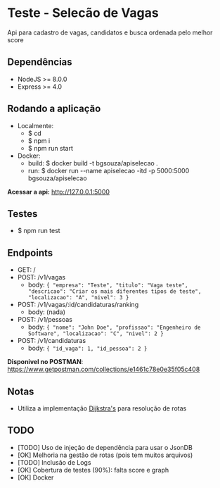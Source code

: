 # Teste - Selecão de Vagas
Api para cadastro de vagas, candidatos e busca ordenada pelo melhor score

## Dependências
 - NodeJS >= 8.0.0 
 - Express >= 4.0

## Rodando a aplicação
 - Localmente:
   - $ cd <raiz>
   - $ npm i
   - $ npm run start
 - Docker:
   - build: $ docker build -t bgsouza/apiselecao .
   - run: $ docker run --name apiselecao -itd -p 5000:5000 bgsouza/apiselecao

**Acessar a api:** http://127.0.0.1:5000

## Testes
  - $ npm run test

## Endpoints
 - GET: /
  - POST: /v1/vagas
    - body: 
      ``
      {
        "empresa": "Teste",
        "titulo": "Vaga teste",
        "descricao": "Criar os mais diferentes tipos de teste",
        "localizacao": "A",
        "nivel": 3
      }
     ``
  - POST: /v1/vagas/:id/candidaturas/ranking
    - body: (nada)
  - POST: /v1/pessoas
    - body:
      ``
      {
        "nome": "John Doe",
        "profissao": "Engenheiro de Software",
        "localizacao": "C",
        "nivel": 2
      }
      `` 
  - POST: /v1/candidaturas
    - body:
      ``
      {
        "id_vaga": 1,
        "id_pessoa": 2
      }
      ``
      
**Disponivel no POSTMAN**: https://www.getpostman.com/collections/e1461c78e0e35f05c408

## Notas
 - Utiliza a implementação [Dijkstra's](https://github.com/andrewhayward/dijkstra/blob/master/graph.js) para resolução de rotas

## TODO
 - [TODO] Uso de injeção de dependência para usar o JsonDB
 - [OK] Melhoria na gestão de rotas (pois tem muitos arquivos)
 - [TODO] Inclusão de Logs
 - [OK] Cobertura de testes (90%): falta score e graph
 - [OK] Docker
